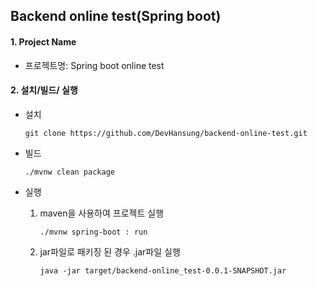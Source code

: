 ﻿
## Backend online test(Spring boot)

#### 1. Project Name
 - 프로젝트명: Spring boot online test

#### 2. 설치/빌드/ 실행
 - 설치  
        
       git clone https://github.com/DevHansung/backend-online-test.git
 - 빌드

	   ./mvnw clean package
 - 실행  
	 1. maven을 사용하여 프로젝트 실행
	  
		    ./mvnw spring-boot : run
	2. jar파일로 패키징 된 경우 .jar파일 실행
		   
		   java -jar target/backend-online_test-0.0.1-SNAPSHOT.jar
